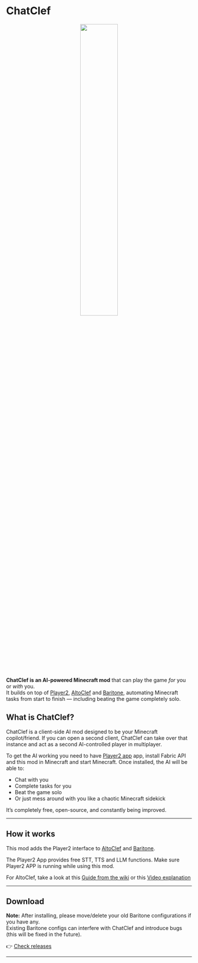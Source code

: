 # ChatClef  
<p align="center">
<img src="https://github.com/user-attachments/assets/52afdd23-3bc9-47c1-9e16-d3b20a6e2e80" width="45%"/>
</p>

**ChatClef is an AI-powered Minecraft mod** that can play the game *for* you or *with* you.  
It builds on top of [Player2](https://player2.game), [AltoClef](https://github.com/MiranCZ/altoclef) and [Baritone](https://github.com/cabaletta/baritone), automating Minecraft tasks from start to finish — including beating the game completely solo.

## What is ChatClef?

ChatClef is a client-side AI mod designed to be your Minecraft copilot/friend.
If you can open a second client, ChatClef can take over that instance and act as a second AI-controlled player in multiplayer.

To get the AI working you need to have [Player2 app](https://player2.game/) app, install Fabric API and this mod in Minecraft and start Minecraft.
Once installed, the AI will be able to:

- Chat with you
- Complete tasks for you
- Beat the game solo
- Or just mess around with you like a chaotic Minecraft sidekick

It’s completely free, open-source, and constantly being improved.

---

## How it works
This mod adds the Player2 interface to [AltoClef](https://github.com/MiranCZ/altoclef) and [Baritone](https://github.com/cabaletta/baritone).

The Player2 App provides free STT, TTS and LLM functions. Make sure Player2 APP is running while using this mod.

For AltoClef, take a look at this [Guide from the wiki](https://github.com/MiranCZ/altoclef/wiki/1:-Documentation:-Big-Picture) or this [Video explanation](https://youtu.be/q5OmcinQ2ck?t=387)

---

## Download

**Note:** After installing, please move/delete your old Baritone configurations if you have any.  
Existing Baritone configs can interfere with ChatClef and introduce bugs (this will be fixed in the future).

👉 [Check releases](https://github.com/elefant-ai/chatclef/releases)

---


